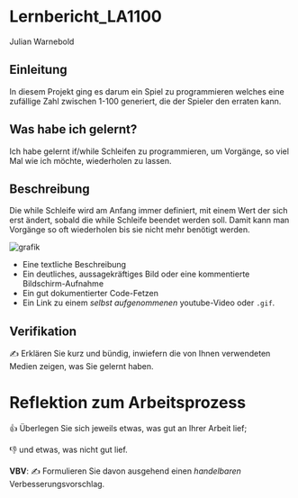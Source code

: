 # Lernbericht_LA1100

Julian Warnebold

## Einleitung

In diesem Projekt ging es darum ein Spiel zu programmieren welches eine zufällige Zahl zwischen 1-100 generiert, die der Spieler den erraten kann.

## Was habe ich gelernt?

Ich habe gelernt if/while Schleifen zu programmieren, um Vorgänge, so viel Mal wie ich möchte, wiederholen zu lassen.

## Beschreibung

Die while Schleife wird am Anfang immer definiert, mit einem Wert der sich erst ändert, sobald die while Schleife beendet werden soll. Damit kann man Vorgänge so oft wiederholen bis sie nicht mehr benötigt werden.

![grafik](https://user-images.githubusercontent.com/110892623/189845901-d67b7de2-2b53-49cb-9975-f843de7d8680.png)

* Eine textliche Beschreibung
* Ein deutliches, aussagekräftiges Bild oder eine kommentierte Bildschirm-Aufnahme
* Ein gut dokumentierter Code-Fetzen
* Ein Link zu einem *selbst aufgenommenen* youtube-Video oder `.gif`.

## Verifikation

✍️ Erklären Sie kurz und bündig, inwiefern die von Ihnen verwendeten Medien zeigen, was Sie gelernt haben.

# Reflektion zum Arbeitsprozess

👍 Überlegen Sie sich jeweils etwas, was gut an Ihrer Arbeit lief; 

👎 und etwas, was nicht gut lief.

**VBV**: ✍️ Formulieren Sie davon ausgehend einen *handelbaren* Verbesserungsvorschlag.
